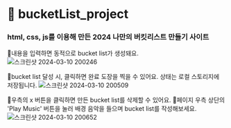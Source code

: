 <h1>🚩 bucketList_project</h1>
<h3>html, css, js를 이용해 만든 2024 나만의 버킷리스트 만들기 사이트</h3>

🔹내용을 입력하면 동적으로 bucket list가 생성돼요.
![스크린샷 2024-03-10 200246](https://github.com/kyungjinleelee/bucketList_project/assets/105157765/b4b1fa7a-6595-4b65-8413-08b5833dc86f)

🔹bucket list 달성 시, 클릭하면 완료 도장을 찍을 수 있어요. 상태는 로컬 스토리지에 저장됩니다.
![스크린샷 2024-03-10 200509](https://github.com/kyungjinleelee/bucketList_project/assets/105157765/6bb2510b-55f1-48c1-8921-f4f1a2bfdf49)

🔹우측의 x 버튼을 클릭하면 만든 bucket list를 삭제할 수 있어요.
🔹페이지 우측 상단의 'Play Music' 버튼을 눌러 배경 음악을 들으며 bucket list를 작성해보세요.
![스크린샷 2024-03-10 200652](https://github.com/kyungjinleelee/bucketList_project/assets/105157765/0af8eb3c-2609-467d-860d-d5e969405473)

